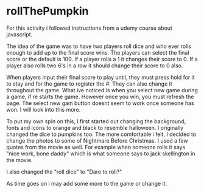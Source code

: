 # rollThePumpkin

For this activity i followed instructions from a udemy course about javascript.

The idea of the game was to have two players roll dice and who ever rolls enough to add up to the final score wins. The players can select the final score or the default is 100. If a player rolls a 1 it changes their score to 0. If a player also rolls two 6's in a row it should change their score to 0 also.

When players input their final score to play until, they must press hold for it to stay and for the game to register the #. They can also change it throughout the game. What ive noticed is when you select new game during a game, if re starts the game. However once you win, you must refresh the page. The select new gam button doesnt seem to work once someone has won. I will look into this more.

To put my own spin on this, I first started out changing the background, fonts and icons to orange and black to resemble halloween. I originally changed the dice to pumpkins too. The more comfortable i felt, I decided to change the photos to some of Nightmare Before Christmas. I used a few quotes from the movie as well. For example when someone rolls it says "nice work, bone daddy" which is what someone says to jack skellington in the movie.

I also changed the "roll dice" to "Dare to roll?"

As time goes on i may add some more to the game or change it.
